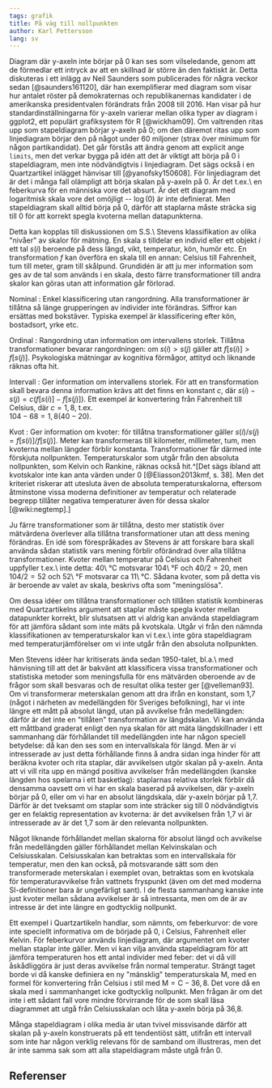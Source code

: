 ```yaml
---
tags: grafik
title: På väg till nollpunkten
author: Karl Pettersson
lang: sv
---
```


Diagram där y-axeln inte börjar på 0 kan ses som vilseledande, genom att de
förmedlar ett intryck av att en skillnad är större än den faktiskt är. Detta
diskuteras i ett inlägg av Neil Saunders som publicerades för några veckor
sedan [@saunders161120], där han exemplifierar med diagram som visar hur
antalet röster på demokraternas och republikanernas kandidater i de amerikanska
presidentvalen förändrats från 2008 till 2016. Han visar på hur
standardinställningarna för y-axeln varierar mellan olika typer av diagram i
ggplot2, ett populärt grafiksystem för R [@wickham09]. Om valtrenden ritas upp
som stapeldiagram börjar y-axeln på 0; om den däremot ritas upp som
linjediagram börjar den på något under 60 miljoner (strax över minimum för någon
partikandidat). Det går förstås att ändra genom att explicit ange `limits`, men
det verkar bygga på idén att det är viktigt att börja på 0 i stapeldiagram, men
inte nödvändigtvis i linjediagram. Det sägs också i en Quartzartikel inlägget
hänvisar till [@yanofsky150608]. För linjediagram det är det i många fall
olämpligt att börja skalan på y-axeln på 0. Är det t.ex.\ en feberkurva för en
människa vore det absurt. Är det ett diagram med logaritmisk skala vore det
omöjligt -- $\log(0)$ är inte definierat. Men stapeldiagram skall alltid börja
på 0, därför att staplarna måste sträcka sig till 0 för att korrekt spegla
kvoterna mellan datapunkterna.

Detta kan kopplas till diskussionen om S.S.\ Stevens klassifikation av olika
"nivåer" av skalor för mätning. En skala $s$ tilldelar en individ eller ett
objekt $i$ ett tal $s(i)$ beroende på dess längd, vikt, temperatur, kön, humör
etc. En transformation $f$ kan överföra en skala till en annan: Celsius till
Fahrenheit, tum till meter, gram till skålpund. Grundidén är att ju mer
information som ges av de tal som används i en skala, desto färre
transformationer till andra skalor kan göras utan att information går förlorad.

Nominal
:    Enkel klassificering utan rangordning. Alla transformationer är tillåtna
så länge grupperingen av individer inte förändras. Siffror kan ersättas med
bokstäver. Typiska exempel är klassificering efter kön, bostadsort, yrke etc.

Ordinal
:    Rangordning utan information om intervallens storlek. Tillåtna
transformationer bevarar rangordningen: om $s(i)>s(j)$ gäller att
$f[s(i)]>f[s(j)]$. Psykologiska mätningar av kognitiva förmågor, attityd och
liknande räknas ofta hit.

Intervall
:   Ger information om intervallens storlek. För att en transformation skall
bevara denna information
krävs att det finns en konstant $c$, där $s(i)-s(j)=c(f[s(i)]-f[s(j)])$. Ett
exempel är konvertering från Fahrenheit till Celsius, där $c=1{,}8$, t.ex.\
$104-68=1{,}8(40-20)$.

Kvot
:   Ger information om kvoter: för tillåtna transformationer gäller
$s(i)/s(j)=f[s(i)]/f[s(j)]$. Meter kan transformeras till kilometer,
millimeter, tum, men kvoterna mellan längder förblir konstanta.
Transformationer får därmed inte förskjuta nollpunkten. Temperaturskalor som utgår
från den absoluta nollpunkten, som Kelvin och Rankine, räknas också hit.^[Det
sägs ibland att kvotskalor inte kan anta värden under 0 [@Eliasson2013kmf, s.
38]. Men det kriteriet riskerar att utesluta även de absoluta temperaturskalorna,
eftersom åtminstone vissa moderna definitioner av temperatur och relaterade
begrepp tillåter negativa temperaturer även för dessa skalor [@wiki:negtemp].]

Ju färre transformationer som är tillåtna, desto mer statistik över mätvärdena
överlever alla tillåtna transformationer utan att dess mening förändras. En idé
som förespråkades av Stevens är att forskare bara skall använda sådan statistik
vars mening förblir oförändrad över alla tillåtna transformationer. Kvoter
mellan temperatur på Celsius och Fahrenheit uppfyller t.ex.\ inte detta:
40\ °C motsvarar 104\ °F och $40/2=20$, men $104/2=52$ och 52\ °F
motsvarar ca 11\ °C. Sådana kvoter, som på detta vis är beroende av valet av skala,
beskrivs ofta som "meningslösa".

Om dessa idéer om tillåtna transformationer och tillåten statistik kombineras
med Quartzartikelns argument att staplar måste spegla kvoter mellan datapunkter
korrekt, blir slutsatsen att vi aldrig kan använda stapeldiagram för att
jämföra sådant som inte mäts på kvotskala. Utgår vi från den nämnda
klassifikationen av temperaturskalor kan vi t.ex.\ inte göra stapeldiagram med
temperaturjämförelser om vi inte utgår från den absoluta nollpunkten.

Men Stevens idéer har kritiserats ända sedan 1950-talet, bl.a.\ med hänvisning
till att det är bakvänt att klassificera vissa transformationer och statistiska
metoder som meningsfulla för ens mätvärden oberoende av de frågor som skall
besvaras och de resultat olika tester ger [@velleman93]. Om vi transformerar
meterskalan genom att dra ifrån en konstant, som 1,7 (något i närheten av
medellängden för Sveriges befolkning), har vi inte längre ett mått på absolut
längd, utan på avvikelse från medellängden: därför är det inte en "tillåten"
transformation av längdskalan. Vi kan använda ett måttband graderat enligt den
nya skalan för att mäta längdskillnader i ett sammanhang där förhållandet till
medellängden inte har någon speciell betydelse: då kan den ses som en
intervallskala för längd. Men är vi intresserade av just detta förhållande
finns å andra sidan inga hinder för att beräkna kvoter och rita staplar, där
avvikelsen utgör skalan på y-axeln. Anta att vi vill rita upp en mängd positiva
avvikelser från medellängden (kanske längden hos spelarna i ett basketlag):
staplarnas relativa storlek förblir då densamma oavsett om vi har en skala
baserad på avvikelsen, där y-axeln börjar på 0, eller om vi har en absolut
längdskala, där y-axeln börjar på 1,7. Därför är det tveksamt om staplar som
inte sträcker sig till 0 nödvändigtvis ger en felaktig representation av
kvoterna: är det avvikelsen från 1,7 vi är intresserade av är det 1,7 som är
den relevanta nollpunkten.

Något liknande förhållandet mellan skalorna för absolut längd och avvikelse
från medellängden gäller förhållandet mellan Kelvinskalan och Celsiusskalan.
Celsiusskalan kan betraktas som en intervallskala för temperatur, men den kan
också, på motsvarande sätt som den transformerade meterskalan i exemplet ovan,
betraktas som en kvotskala för temperaturavvikelse från vattnets fryspunkt
(även om det med moderna SI-definitioner bara är ungefärligt sant). I de flesta
sammanhang kanske inte just kvoter mellan sådana avvikelser är så intressanta,
men om de är av intresse är det inte längre en godtycklig nollpunkt.

Ett exempel i Quartzartikeln handlar, som nämnts, om feberkurvor: de vore inte
speciellt informativa om de började på 0, i Celsius, Fahrenheit eller Kelvin.
För feberkurvor används linjediagram, där argumentet om kvoter mellan staplar
inte gäller. Men vi kan vilja använda stapeldiagram för att jämföra
temperaturen hos ett antal individer med feber: det vi då vill åskådliggöra är
just deras avvikelse från normal temperatur. Strängt taget borde vi då kanske
definiera en ny "mänsklig" temperaturskala M, med en formel för konvertering
från Celsius i stil med $\text{M}=\text{C}-36{,}8$. Det vore då en skala med i
sammanhanget icke godtycklig nollpunkt. Men frågan är om det inte i ett sådant
fall vore mindre förvirrande för de som skall läsa diagrammet att utgå från
Celsiusskalan och låta y-axeln börja på 36,8.

Många stapeldiagram i olika media är utan tvivel missvisande därför att skalan
på y-axeln konstruerats på ett tendentiöst sätt, utifrån ett intervall som inte
har någon verklig relevans för de samband om illustreras, men det är inte samma
sak som att alla stapeldiagram måste utgå från 0.

## Referenser
